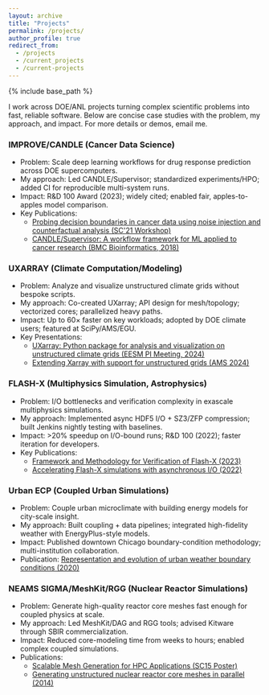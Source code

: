 ```yaml
---
layout: archive
title: "Projects"
permalink: /projects/
author_profile: true
redirect_from:
  - /projects
  - /current_projects
  - /current-projects
---
```


{% include base_path %}

I work across DOE/ANL projects turning complex scientific problems into fast, reliable software. Below are concise case studies with the problem, my approach, and impact. For more details or demos, email me.

### IMPROVE/CANDLE (Cancer Data Science)
- Problem: Scale deep learning workflows for drug response prediction across DOE supercomputers.
- My approach: Led CANDLE/Supervisor; standardized experiments/HPO; added CI for reproducible multi-system runs.
- Impact: R&D 100 Award (2023); widely cited; enabled fair, apples-to-apples model comparison.
- Key Publications:
  - [Probing decision boundaries in cancer data using noise injection and counterfactual analysis (SC'21 Workshop)](https://web.cels.anl.gov/~woz/papers/Counterfactuals_2021.pdf)
  - [CANDLE/Supervisor: A workflow framework for ML applied to cancer research (BMC Bioinformatics, 2018)](https://link.springer.com/article/10.1186/s12859-018-2508-4)

### UXARRAY (Climate Computation/Modeling)
- Problem: Analyze and visualize unstructured climate grids without bespoke scripts.
- My approach: Co-created UXarray; API design for mesh/topology; vectorized cores; parallelized heavy paths.
- Impact: Up to 60× faster on key workloads; adopted by DOE climate users; featured at SciPy/AMS/EGU.
- Key Presentations:
  - [UXarray: Python package for analysis and visualization on unstructured climate grids (EESM PI Meeting, 2024)](https://climatemodeling.science.energy.gov/presentations/uxarray-python-package-analysis-and-visualization-model-output-unstructured-climate)
  - [Extending Xarray with support for unstructured grids (AMS 2024)](https://ams.confex.com/ams/104ANNUAL/meetingapp.cgi/Paper/434638)

### FLASH-X (Multiphysics Simulation, Astrophysics)
- Problem: I/O bottlenecks and verification complexity in exascale multiphysics simulations.
- My approach: Implemented async HDF5 I/O + SZ3/ZFP compression; built Jenkins nightly testing with baselines.
- Impact: >20% speedup on I/O-bound runs; R&D 100 (2022); faster iteration for developers.
- Key Publications:
  - [Framework and Methodology for Verification of Flash-X (2023)](https://ieeexplore.ieee.org/abstract/document/10487352)
  - [Accelerating Flash-X simulations with asynchronous I/O (2022)](https://ieeexplore.ieee.org/abstract/document/10026923)

### Urban ECP (Coupled Urban Simulations)
- Problem: Couple urban microclimate with building energy models for city-scale insight.
- My approach: Built coupling + data pipelines; integrated high-fidelity weather with EnergyPlus-style models.
- Impact: Published downtown Chicago boundary-condition methodology; multi-institution collaboration.
- Publication: [Representation and evolution of urban weather boundary conditions (2020)](https://www.tandfonline.com/doi/abs/10.1080/19401493.2018.1534275)

### NEAMS SIGMA/MeshKit/RGG (Nuclear Reactor Simulations)
- Problem: Generate high-quality reactor core meshes fast enough for coupled physics at scale.
- My approach: Led MeshKit/DAG and RGG tools; advised Kitware through SBIR commercialization.
- Impact: Reduced core-modeling time from weeks to hours; enabled complex coupled simulations.
- Publications:
  - [Scalable Mesh Generation for HPC Applications (SC15 Poster)](https://sc15.supercomputing.org/sites/all/themes/SC15images/tech_poster/poster_files/post319s2-file3.pdf)
  - [Generating unstructured nuclear reactor core meshes in parallel (2014)](https://www.sciencedirect.com/science/article/pii/S1877705814016750)
